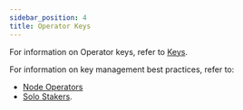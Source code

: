 ```yaml
---
sidebar_position: 4
title: Operator Keys
---
```


For information on Operator keys, refer to [Keys](../../eigenlayer/concepts/keys.md).

For information on key management best practices, refer to: 
* [Node Operators](../howto/managekeys/institutional-operators.md)
* [Solo Stakers](../howto/managekeys/solo-operators.md).